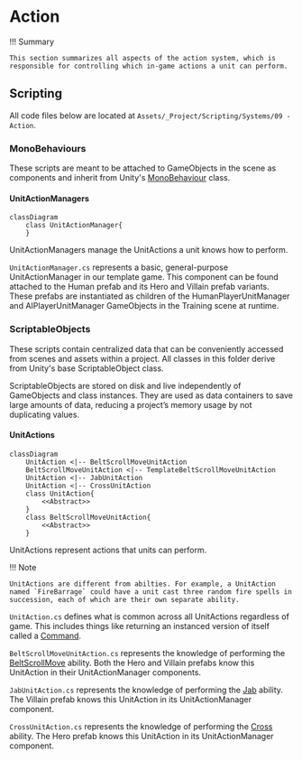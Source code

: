 # Action

!!! Summary

    This section summarizes all aspects of the action system, which is responsible for controlling which in-game actions a unit can perform.

## Scripting

All code files below are located at `Assets/_Project/Scripting/Systems/09 - Action`.

### MonoBehaviours

These scripts are meant to be attached to GameObjects in the scene as components and inherit from Unity's [MonoBehaviour](https://docs.unity3d.com/6000.0/Documentation/Manual/class-MonoBehaviour.html) class.

#### UnitActionManagers

``` mermaid
classDiagram
    class UnitActionManager{
    }
```

UnitActionManagers manage the UnitActions a unit knows how to perform.

`UnitActionManager.cs` represents a basic, general-purpose UnitActionManager in our template game. This component can be found attached to the Human prefab and its Hero and Villain prefab variants. These prefabs are instantiated as children of the HumanPlayerUnitManager and AIPlayerUnitManager GameObjects in the Training scene at runtime.

### ScriptableObjects

These scripts contain centralized data that can be conveniently accessed from scenes and assets within a project. All classes in this folder derive from Unity's base ScriptableObject class.

ScriptableObjects are stored on disk and live independently of GameObjects and class instances. They are used as data containers to save large amounts of data, reducing a project’s memory usage by not duplicating values.

#### UnitActions

``` mermaid
classDiagram
    UnitAction <|-- BeltScrollMoveUnitAction
    BeltScrollMoveUnitAction <|-- TemplateBeltScrollMoveUnitAction
    UnitAction <|-- JabUnitAction
    UnitAction <|-- CrossUnitAction
    class UnitAction{
        <<Abstract>>
    }
    class BeltScrollMoveUnitAction{
        <<Abstract>>
    }
```

UnitActions represent actions that units can perform.

!!! Note

    UnitActions are different from abilties. For example, a UnitAction named `FireBarrage` could have a unit cast three random fire spells in succession, each of which are their own separate ability.

`UnitAction.cs` defines what is common across all UnitActions regardless of game. This includes things like returning an instanced version of itself called a [Command](command.md#commands).

`BeltScrollMoveUnitAction.cs` represents the knowledge of performing the [BeltScrollMove](ability.md#abilities) ability. Both the Hero and Villain prefabs know this UnitAction in their UnitActionManager components.

`JabUnitAction.cs` represents the knowledge of performing the [Jab](ability.md#abilities) ability. The Villain prefab knows this UnitAction in its UnitActionManager component.

`CrossUnitAction.cs` represents the knowledge of performing the [Cross](ability.md#abilities) ability. The Hero prefab knows this UnitAction in its UnitActionManager component.
